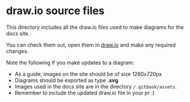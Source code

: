 # draw.io source files

This directory includes all the draw.io files used to make diagrams for the docs site.

You can check them out, open them in [draw.io](https://draw.io) and make any required changes.

Note the following if you make updates to a diagram:

- As a guide, images on the site should be of size 1280x720px
- Diagrams should be exported as type **.svg**
- Images used in the docs site are in the directory `/.gitbook/assets`.
- Remember to include the updated draw.io file in your pr :)